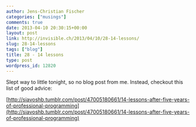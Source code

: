 ```yaml
---
author: Jens-Christian Fischer
categories: ["musings"]
comments: true
date: 2013-04-10 20:30:15+00:00
layout: post
link: http://invisible.ch/2013/04/10/28-14-lessons/
slug: 28-14-lessons
tags: ["blog"]
title: 28 - 14 lessons
type: post
wordpress_id: 12820
---
```


Slept way to little tonight, so no blog post from me. Instead, checkout this list of good advice:

[http://siavoshb.tumblr.com/post/47005180661/14-lessons-after-five-years-of-professional-programming](http://siavoshb.tumblr.com/post/47005180661/14-lessons-after-five-years-of-professional-programming)
